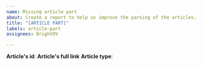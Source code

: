 ```yaml
---
name: Missing article part
about: Create a report to help us improve the parsing of the articles.
title: "[ARTICLE PART]"
labels: article-part
assignees: BrightDV

---
```


**Article's id**: 
**Article's full link**
**Article type**:
